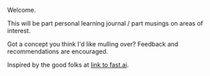 Welcome.

This will be part personal learning journal / part musings on areas of interest.

Got a concept you think I'd like mulling over?
Feedback and recommendations are encouraged.

Inspired by the good folks at [link to fast.ai](https://www.fast.ai). 
